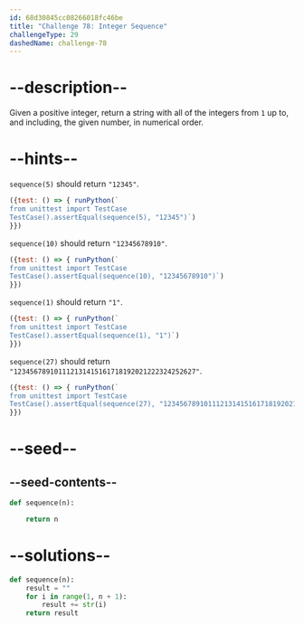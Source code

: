 ```yaml
---
id: 68d30845cc08266018fc46be
title: "Challenge 78: Integer Sequence"
challengeType: 29
dashedName: challenge-78
---
```


# --description--

Given a positive integer, return a string with all of the integers from `1` up to, and including, the given number, in numerical order.

# --hints--

`sequence(5)` should return `"12345"`.

```js
({test: () => { runPython(`
from unittest import TestCase
TestCase().assertEqual(sequence(5), "12345")`)
}})
```

`sequence(10)` should return `"12345678910"`.

```js
({test: () => { runPython(`
from unittest import TestCase
TestCase().assertEqual(sequence(10), "12345678910")`)
}})
```

`sequence(1)` should return `"1"`.

```js
({test: () => { runPython(`
from unittest import TestCase
TestCase().assertEqual(sequence(1), "1")`)
}})
```

`sequence(27)` should return `"123456789101112131415161718192021222324252627"`.

```js
({test: () => { runPython(`
from unittest import TestCase
TestCase().assertEqual(sequence(27), "123456789101112131415161718192021222324252627")`)
}})
```

# --seed--

## --seed-contents--

```py
def sequence(n):

    return n
```

# --solutions--

```py
def sequence(n):
    result = ""
    for i in range(1, n + 1):
        result += str(i)
    return result
```
